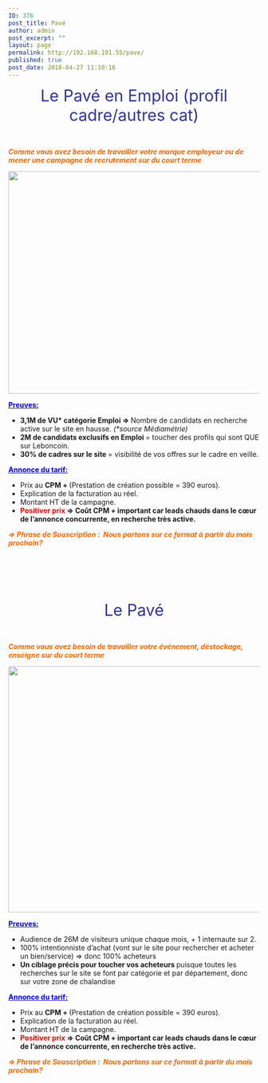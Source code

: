```yaml
---
ID: 376
post_title: Pavé
author: admin
post_excerpt: ""
layout: page
permalink: http://192.168.191.55/pave/
published: true
post_date: 2018-04-27 11:10:16
---
```

<p id="pave" style="text-align: center;"><span style="font-size: 24pt; color: #333399;">Le Pavé en Emploi (profil cadre/autres cat)</span></p>
&nbsp;

<span style="color: #ff6600;"><b><i>Comme vous avez besoin de travailler votre marque employeur ou de mener une campagne de recrutement sur du court terme</i></b></span>

<a href="http://192.168.191.55/wp-content/uploads/2018/05/pave1.png"><img class="aligncenter size-full wp-image-486" src="http://192.168.191.55/wp-content/uploads/2018/05/pave1.png" alt="" width="1592" height="446" /></a>

<span style="text-decoration: underline;"><span style="color: #0000ff;"><strong>Preuves:</strong></span></span>
<ul>
 	<li><b>3,1M de VU* catégorie Emploi =&gt; </b>Nombre de candidats en recherche active sur le site en hausse. <i>(*source Médiamétrie)</i></li>
 	<li><b>2M de candidats exclusifs en Emploi </b>= toucher des profils qui sont QUE sur Leboncoin.</li>
 	<li><b>30% de cadres sur le site </b>= visibilité de vos offres sur le cadre en veille.</li>
</ul>
<span style="color: #0000ff;"><strong><span style="text-decoration: underline;">Annonce du tarif:</span></strong></span>
<ul>
 	<li>Prix au <b>CPM + </b>(Prestation de création possible = 390 euros).</li>
 	<li>Explication de la facturation au réel.</li>
 	<li>Montant HT de la campagne.</li>
 	<li><b><span style="color: #ff0000;">Positiver prix</span> =&gt; </b><b>Coût CPM + important car leads chauds dans le cœur de l’annonce concurrente, en recherche très active.</b></li>
</ul>
<span style="color: #ff6600;"><b><i>=&gt; Phrase de Souscription :  </i></b><b><i>Nous partons sur ce format à partir du mois prochain?</i></b></span>

&nbsp;

&nbsp;

&nbsp;
<p id="pave_bus" style="text-align: center;"><span style="font-size: 24pt; color: #333399;">Le Pavé</span></p>
&nbsp;

<span style="color: #ff6600;"><i><b style="color: #ff6600;">Comme vous avez besoin de travailler votre </b><span style="color: #ff6600;"><b>événement</b></span><b style="color: #ff6600;">, déstockage, enseigne sur du court terme</b></i></span>

<a href="/wp-content/uploads/2018/05/pave_bus1.png"><img class="aligncenter size-full wp-image-487" src="/wp-content/uploads/2018/05/pave_bus1.png" alt="" width="1586" height="494" /></a>

<span style="text-decoration: underline;"><span style="color: #0000ff;"><strong>Preuves:</strong></span></span>
<ul>
 	<li>Audience de 26M de visiteurs unique chaque mois, + 1 internaute sur 2.</li>
 	<li>100% intentionniste d’achat (vont sur le site pour rechercher et acheter un bien/service) =&gt; donc 100% acheteurs</li>
 	<li><b>Un ciblage précis pour toucher vos acheteurs </b>puisque toutes les recherches sur le site se font par catégorie et par département, donc sur votre zone de chalandise</li>
</ul>
<span style="color: #0000ff;"><strong><span style="text-decoration: underline;">Annonce du tarif:</span></strong></span>
<ul>
 	<li>Prix au <b>CPM + </b>(Prestation de création possible = 390 euros).</li>
 	<li>Explication de la facturation au réel.</li>
 	<li>Montant HT de la campagne.</li>
 	<li><b><span style="color: #ff0000;">Positiver prix</span> =&gt; </b><b>Coût CPM + important car leads chauds dans le cœur de l’annonce concurrente, en recherche très active.</b></li>
</ul>
<span style="color: #ff6600;"><b><i>=&gt; Phrase de Souscription :  </i></b><b><i>Nous partons sur ce format à partir du mois prochain?</i></b></span>